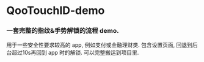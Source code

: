 # QooTouchID-demo

### 一套完整的指纹&手势解锁的流程 demo.

用于一些安全性要求较高的 app, 例如支付或金融理财类.
包含设置页面, 回退到后台超过10s再回到 app 时的解锁. 可以完整搬运到项目里. 
